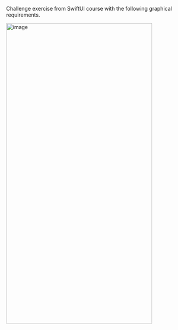 Challenge exercise from SwiftUI course with the following graphical requirements.

<img width="393" height="810" alt="image" src="https://github.com/user-attachments/assets/619a7a1d-8bee-46f3-82aa-6c53ad331402" />
